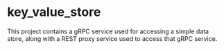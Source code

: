 # key_value_store
This project contains a gRPC service used for accessing a simple data store, along with a REST proxy service used to access that gRPC service. 
